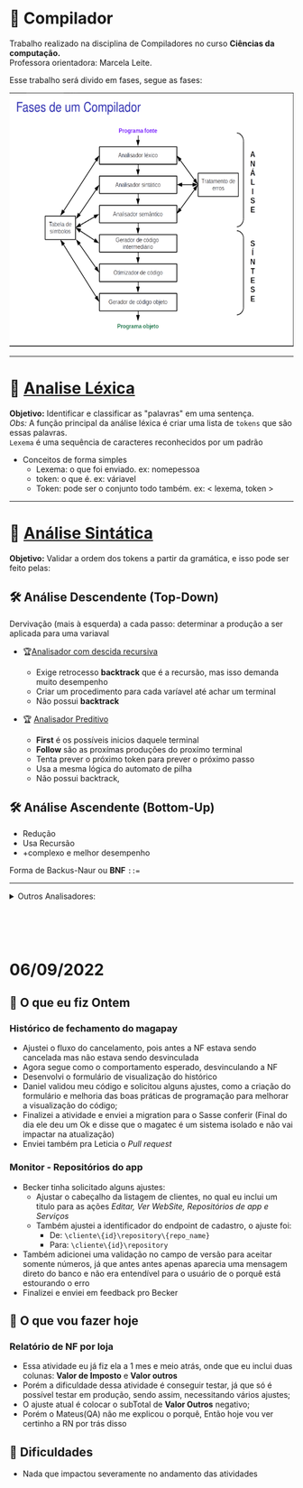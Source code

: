 # 🚀 Compilador
Trabalho realizado na disciplina de Compiladores no curso **Ciências da computação.**<br>
Professora orientadora: Marcela Leite.

Esse trabalho será divido em fases, segue as fases:

<p align="center">
<img src="img/fases_compilador.png" width="650" text-align="center" height="450">
</p>

________

# 📌 [Analise Léxica](analisador_lexico)
**Objetivo:** Identificar e classificar as "palavras" em uma sentença.<br>
*Obs:* A função principal da análise léxica é criar uma lista de `tokens` que são essas palavras.<br>
`Lexema` é uma sequência de caracteres reconhecidos por um padrão<br>

* Conceitos de forma simples
  * Lexema: o que foi enviado. ex: nomepessoa
  * token: o que é. ex: váriavel
  * Token: pode ser o conjunto todo também. ex: < lexema, token >

___
# 📌 [Análise Sintática](analisador_sintatico)
**Objetivo:** Validar a ordem dos tokens a partir da gramática, e isso pode ser feito pelas:

## 🛠️ Análise Descendente (Top-Down)
Dervivação (mais à esquerda)
 a cada passo: determinar a produção a ser aplicada para uma variaval

* 🏆[Analisador com descida recursiva](analisador_sintatico/top_down/descida_recursiva_v2/)
  * Exige retrocesso **backtrack** que é a recursão, mas isso demanda muito desempenho
  * Criar um procedimento para cada varíavel até achar um terminal
  * Não possui **backtrack**

* 🏆 [Analisador Preditivo](analisador_sintatico/top_down/analisador_preditivo/)
    * **First** é os possíveis inicios daquele terminal
    * **Follow** são as proxímas produções do proxímo terminal
    * Tenta prever o próximo token para prever o próximo passo
    * Usa a mesma lógica do automato de pilha
    * Não possui backtrack,

## 🛠️ Análise Ascendente (Bottom-Up)
  * Redução
  * Usa Recursão
  * +complexo e melhor desempenho

Forma de Backus-Naur ou **BNF** `::=`
___________
<details>

<summary> Outros Analisadores:</summary>
<br>
<br>

#### 📌 Análise Sintática

#### 📌 Análise Semântica

#### 📌 Gerador de código Intermediário

#### 📌 Otimizador de código

#### 📌 Gerador de código objeto


</details>

<br><br><br>

# 06/09/2022

## 📌 O que eu fiz Ontem

### Histórico de fechamento do magapay
* Ajustei o fluxo do cancelamento, pois antes a NF estava sendo cancelada mas não estava sendo desvinculada
* Agora segue como o comportamento esperado, desvinculando a NF
* Desenvolvi o formulário de visualização do histórico
* Daniel validou meu código e solicitou alguns ajustes, como a criação do formulário e melhoria das boas práticas de programação para melhorar a visualização do código;
* Finalizei a atividade e enviei a migration para o Sasse conferir (Final do dia ele deu um Ok e disse que o magatec é um sistema isolado e não vai impactar na atualização)
* Enviei também pra Leticia o *Pull request*

### Monitor - Repositórios do app
* Becker tinha solicitado alguns ajustes:
    * Ajustar o cabeçalho da listagem de clientes, no qual eu inclui um titulo para as ações *Editar, Ver WebSite, Repositórios de app e Serviços*
    * Também ajustei a identificador do endpoint de cadastro, o ajuste foi:
        * De: `\cliente\{id}\repository\{repo_name}`
        * Para: `\cliente\{id}\repository`
* Também adicionei uma validação no campo de versão para aceitar somente números, já que antes antes apenas aparecia uma mensagem direto do banco e não era entendível para o usuário de o porquê está estourando o erro
* Finalizei e enviei em feedback pro Becker

## 📌 O que vou fazer hoje

### Relatório de NF por loja
* Essa atividade eu já fiz ela a 1 mes e meio atrás, onde que eu inclui duas colunas: **Valor de Imposto** e **Valor outros**
* Porém a dificuldade dessa atividade é conseguir testar, já que só é possível testar em produção, sendo assim, necessitando vários ajustes;
* O ajuste atual é colocar o subTotal de **Valor Outros** negativo;
* Porém o Mateus(QA) não me explicou o porquê, Então hoje vou ver certinho a RN por trás disso


## 📌 Dificuldades
* Nada que impactou severamente no andamento das atividades

